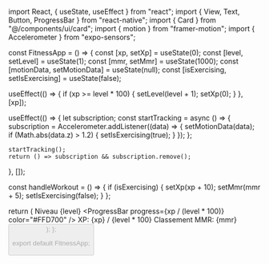 import React, { useState, useEffect } from "react";
import { View, Text, Button, ProgressBar } from "react-native";
import { Card } from "@/components/ui/card";
import { motion } from "framer-motion";
import { Accelerometer } from "expo-sensors";

const FitnessApp = () => {
  const [xp, setXp] = useState(0);
  const [level, setLevel] = useState(1);
  const [mmr, setMmr] = useState(1000);
  const [motionData, setMotionData] = useState(null);
  const [isExercising, setIsExercising] = useState(false);

  useEffect(() => {
    if (xp >= level * 100) {
      setLevel(level + 1);
      setXp(0);
    }
  }, [xp]);

  useEffect(() => {
    let subscription;
    const startTracking = async () => {
      subscription = Accelerometer.addListener((data) => {
        setMotionData(data);
        if (Math.abs(data.z) > 1.2) {
          setIsExercising(true);
        }
      });
    };

    startTracking();
    return () => subscription && subscription.remove();
  }, []);

  const handleWorkout = () => {
    if (isExercising) {
      setXp(xp + 10);
      setMmr(mmr + 5);
      setIsExercising(false);
    }
  };

  return (
    <View className="p-4 bg-gray-900 min-h-screen flex items-center">
      <Card className="w-full max-w-md p-4 bg-gray-800 text-white rounded-2xl shadow-lg">
        <Text className="text-xl font-bold text-center">Niveau {level}</Text>
        <ProgressBar progress={xp / (level * 100)} color="#FFD700" />
        <Text className="text-center mt-2">XP: {xp} / {level * 100}</Text>
        <Text className="text-center mt-2">Classement MMR: {mmr}</Text>
        <Button title="Faire des pompes" onPress={handleWorkout} color="#4CAF50" disabled={!isExercising} />
      </Card>
    </View>
  );
};

export default FitnessApp;
